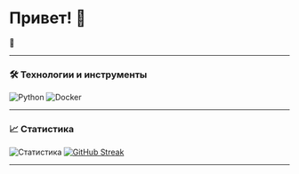 # Привет! 👋

 🌟

---

### 🛠 Технологии и инструменты
![Python](https://img.shields.io/badge/-Python-333?style=flat&logo=python)
![Docker](https://img.shields.io/badge/-Docker-333?style=flat&logo=docker)

---

### 📈 Статистика
![Статистика](https://github-readme-stats.vercel.app/api?username=Sinhraphathatron&show_icons=true&theme=radical)
[![GitHub Streak](https://streak-stats.demolab.com?user=Sinhraphathatron&theme=radical&hide_border=true)](https://git.io/streak-stats)

---


<!--
### 📫 Связаться со мной:
[Telegram](https://t.me/@Sinhraphathatron) | [Email](mailto:твой_почта@example.com)

**Sinhraphathatron/Sinhraphathatron** is a ✨ _special_ ✨ repository because its `README.md` (this file) appears on your GitHub profile.

Here are some ideas to get you started:

- 🔭 I’m currently working on ...
- 🌱 I’m currently learning ...
- 👯 I’m looking to collaborate on ...
- 🤔 I’m looking for help with ...
- 💬 Ask me about ...
- 📫 How to reach me: ...
- 😄 Pronouns: ...
- ⚡ Fun fact: ...
-->
